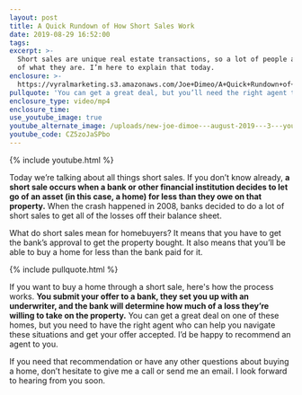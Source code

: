 ```yaml
---
layout: post
title: A Quick Rundown of How Short Sales Work
date: 2019-08-29 16:52:00
tags:
excerpt: >-
  Short sales are unique real estate transactions, so a lot of people are unsure
  of what they are. I’m here to explain that today.
enclosure: >-
  https://vyralmarketing.s3.amazonaws.com/Joe+Dimeo/A+Quick+Rundown+of+How+Short+Sales+Work.mp4
pullquote: 'You can get a great deal, but you’ll need the right agent to make it happen.'
enclosure_type: video/mp4
enclosure_time:
use_youtube_image: true
youtube_alternate_image: /uploads/new-joe-dimoe---august-2019---3---youtube.jpg
youtube_code: CZ5zoJaSPbo
---
```


{% include youtube.html %}

Today we’re talking about all things short sales. If you don’t know already, **a short sale occurs when a bank or other financial institution decides to let go of an asset (in this case, a home) for less than they owe on that property.** When the crash happened in 2008, banks decided to do a lot of short sales to get all of the losses off their balance sheet.

What do short sales mean for homebuyers? It means that you have to get the bank’s approval to get the property bought. It also means that you’ll be able to buy a home for less than the bank paid for it.&nbsp;

{% include pullquote.html %}

If you want to buy a home through a short sale, here's how the process works. **You submit your offer to a bank, they set you up with an underwriter, and the bank will determine how much of a loss they’re willing to take on the property.** You can get a great deal on one of these homes, but you need to have the right agent who can help you navigate these situations and get your offer accepted. I’d be happy to recommend an agent to you.

If you need that recommendation or have any other questions about buying a home, don’t hesitate to give me a call or send me an email. I look forward to hearing from you soon.<br>&nbsp;